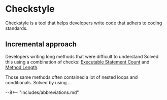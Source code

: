 # Checkstyle

Checkstyle is a tool that helps developers write code that adhers to coding standards.


## Incremental approach

Developers writing long methods that were difficult to understand
Solved this using a combination of checks: [Executable Statement Count](checks/size#executable-statement-count) and [Method Length](checks/size#method-length).

Those same methods often contained a lot of nested loops and conditionals.
Solved by using ...

--8<-- "includes/abbreviations.md"
